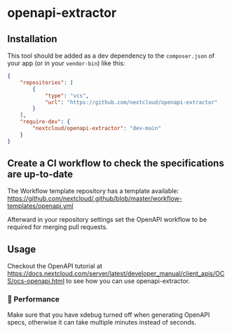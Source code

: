 # openapi-extractor

## Installation

This tool should be added as a dev dependency to the `composer.json` of your app (or in your `vendor-bin`) like this:

```json
{
    "repositories": [
        {
            "type": "vcs",
            "url": "https://github.com/nextcloud/openapi-extractor"
        }
    ],
    "require-dev": {
        "nextcloud/openapi-extractor": "dev-main"
    }
}
```

## Create a CI workflow to check the specifications are up-to-date

The Workflow template repository has a template available: https://github.com/nextcloud/.github/blob/master/workflow-templates/openapi.yml

Afterward in your repository settings set the OpenAPI workflow to be required for merging pull requests.

## Usage

Checkout the OpenAPI tutorial at https://docs.nextcloud.com/server/latest/developer_manual/client_apis/OCS/ocs-openapi.html to see how you can use openapi-extractor.

### 🐢 Performance

Make sure that you have xdebug turned off when generating OpenAPI specs, otherwise it can take multiple minutes instead of seconds.
